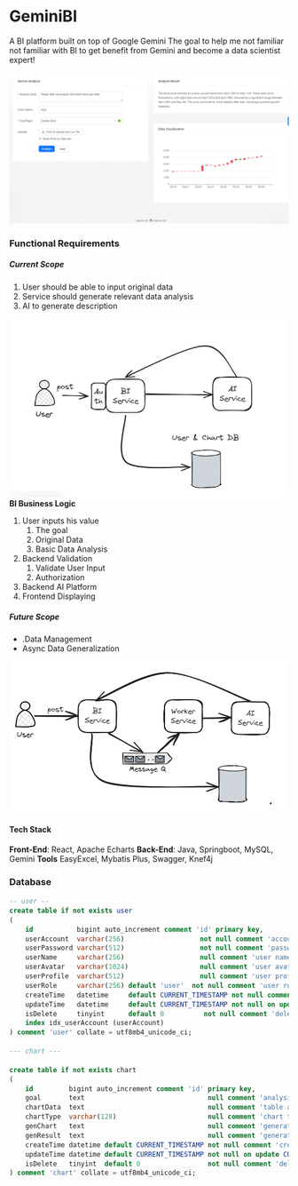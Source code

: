 # GeminiBI
A BI platform built on top of Google Gemini 
The goal to help me not familiar not familiar with BI to get benefit from Gemini and become a data scientist expert!

![GenimiBI-home 1.png](https://raw.githubusercontent.com/RayZGit/GeminiBI/main/resources/GenimiBI-home%201.png)

### Functional Requirements
##### Current Scope
1. User should be able to input original data 
2. Service should generate relevant data analysis 
4.  AI to generate description

![](https://raw.githubusercontent.com/RayZGit/GeminiBI/main/resources/GenimiBI-Current.png)
**BI Business Logic**
1. User inputs his value
	1. The goal
	2. Original Data
	3. Basic Data Analysis
2. Backend Validation
	1. Validate User Input
	2. Authorization
3. Backend AI Platform 
4. Frontend Displaying

##### Future Scope
- .Data Management
-  Async Data Generalization 


![GenimiBI-Future.png](https://raw.githubusercontent.com/RayZGit/GeminiBI/main/resources/GenimiBI-Future.png)
#### Tech Stack
**Front-End**:  React, Apache Echarts
**Back-End**: Java, Springboot,  MySQL,  Gemini
**Tools** EasyExcel, Mybatis Plus, Swagger, Knef4j


### Database
```sql
-- user --
create table if not exists user  
(  
    id           bigint auto_increment comment 'id' primary key,  
    userAccount  varchar(256)                   not null comment 'account',  
    userPassword varchar(512)                   not null comment 'password',  
    userName     varchar(256)                   null comment 'user name',  
    userAvatar   varchar(1024)                  null comment 'user avatar',  
    userProfile  varchar(512)                   null comment 'user profile',  
    userRole     varchar(256) default 'user'  not null comment 'user role：user/admin/ban',  
    createTime   datetime     default CURRENT_TIMESTAMP not null comment 'creation time',  
    updateTime   datetime     default CURRENT_TIMESTAMP not null on update CURRENT_TIMESTAMP comment 'update time',  
    isDelete     tinyint      default 0          not null comment 'deleted',  
    index idx_userAccount (userAccount)  
) comment 'user' collate = utf8mb4_unicode_ci;

--- chart ---

create table if not exists chart  
(  
    id         bigint auto_increment comment 'id' primary key,  
    goal       text                               null comment 'analysis goal',  
    chartData  text                               null comment 'table analysis',  
    chartType  varchar(128)                       null comment 'chart type',  
    genChart   text                               null comment 'generative chart',  
    genResult  text                               null comment 'generative description',  
    createTime datetime default CURRENT_TIMESTAMP not null comment 'create time',  
    updateTime datetime default CURRENT_TIMESTAMP not null on update CURRENT_TIMESTAMP comment 'update time',  
    isDelete   tinyint  default 0                 not null comment 'deleted'  
) comment 'chart' collate = utf8mb4_unicode_ci;
```

